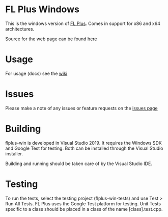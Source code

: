 # FL Plus Windows

This is the windows version of [FL Plus](http://flpl.us). Comes in support for x86 and x64 architectures. 

Source for the web page can be found [here](http://github.com/charburgx/flplus-web)

# Usage

For usage (docs) see the [wiki](https://github.com/charburgx/flplus-win/wiki/)

# Issues

Please make a note of any issues or feature requests on the [issues page](https://github.com/charburgx/flplus-win/issues)

# Building

flplus-win is developed in Visual Studio 2019. It requires the Windows SDK and Google Test for testing. Both can be installed through the Visual Studio installer.

Building and running should be taken care of by the Visual Studio IDE. 

# Testing

To run the tests, select the testing project (flplus-win-tests) and use Test > Run All Tests. FL Plus uses the Google Test platform for testing. Unit Tests specific to a class should be placed in a class of the name [class].test.cpp.
